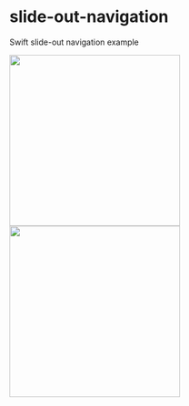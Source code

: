 # slide-out-navigation

Swift slide-out navigation example

<img src="https://cloud.githubusercontent.com/assets/10542894/6766326/e99aefce-d001-11e4-9a1c-e42d5baf49ed.png" width="300">

<img src="https://cloud.githubusercontent.com/assets/10542894/6766327/eb93a212-d001-11e4-947d-8afd35e0d956.png" width="300">

